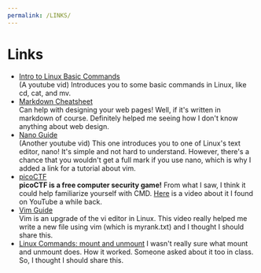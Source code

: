 ```yaml
---
permalink: /LINKS/
---
```


# Links
- [Intro to Linux Basic Commands](https://www.youtube.com/watch?v=BMGixkvJ-6w) <br>
(A youtube vid) Introduces you to some basic commands in Linux, like cd, cat, and mv.
- [Markdown Cheatsheet](https://enterprise.github.com/downloads/en/markdown-cheatsheet.pdf) <br>
Can help with designing your web pages! Well, if it's written in markdown of course. Definitely helped me seeing how I don't know anything about web design.
- [Nano Guide](https://www.youtube.com/watch?v=Jf0ZJZJ8jlI) <br>
(Another youtube vid) This one introduces you to one of Linux's text editor, nano! It's simple and not hard to understand. However, there's a chance that you wouldn't get a full mark if you use nano, which is why I added a link for a tutorial about vim.
- [picoCTF](https://picoctf.org/) <br>
__picoCTF is a free computer security game!__ From what I saw, I think it could help familiarize yourself with CMD. [Here](https://youtu.be/P07NH5F-t3s) is a video about it I found on YouTube a while back.
- [Vim Guide](https://www.youtube.com/watch?v=bVwgwaDmZp4) <br>
Vim is an upgrade of the vi editor in Linux. This video really helped me write a new file using vim (which is myrank.txt) and I thought I should share this.
- [Linux Commands: mount and unmount](https://www.computerhope.com/unix/umount.htm)
I wasn't really sure what mount and unmount does. How it worked. Someone asked about it too in class. So, I thought I should share this.
